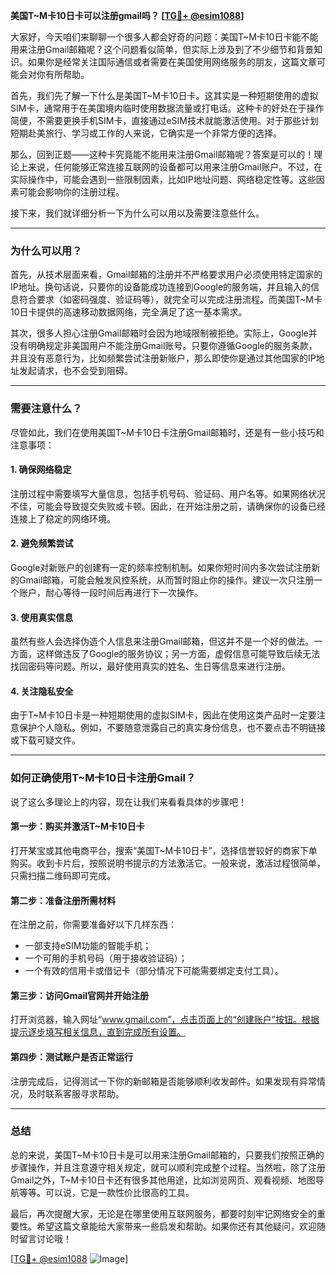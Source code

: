 **美国T~M卡10日卡可以注册gmail吗？ [[TG💪+ @esim1088](https://t.me/s/esim1088)]**

大家好，今天咱们来聊聊一个很多人都会好奇的问题：美国T~M卡10日卡能不能用来注册Gmail邮箱呢？这个问题看似简单，但实际上涉及到了不少细节和背景知识。如果你是经常关注国际通信或者需要在美国使用网络服务的朋友，这篇文章可能会对你有所帮助。

首先，我们先了解一下什么是美国T~M卡10日卡。这其实是一种短期使用的虚拟SIM卡，通常用于在美国境内临时使用数据流量或打电话。这种卡的好处在于操作简便，不需要更换手机SIM卡，直接通过eSIM技术就能激活使用。对于那些计划短期赴美旅行、学习或工作的人来说，它确实是一个非常方便的选择。

那么，回到正题——这种卡究竟能不能用来注册Gmail邮箱呢？答案是可以的！理论上来说，任何能够正常连接互联网的设备都可以用来注册Gmail账户。不过，在实际操作中，可能会遇到一些限制因素，比如IP地址问题、网络稳定性等。这些因素可能会影响你的注册过程。

接下来，我们就详细分析一下为什么可以用以及需要注意些什么。

---

### **为什么可以用？**

首先，从技术层面来看，Gmail邮箱的注册并不严格要求用户必须使用特定国家的IP地址。换句话说，只要你的设备能成功连接到Google的服务端，并且输入的信息符合要求（如密码强度、验证码等），就完全可以完成注册流程。而美国T~M卡10日卡提供的高速移动数据网络，完全满足了这一基本需求。

其次，很多人担心注册Gmail邮箱时会因为地域限制被拒绝。实际上，Google并没有明确规定非美国用户不能注册Gmail账号。只要你遵循Google的服务条款，并且没有恶意行为，比如频繁尝试注册新账户，那么即使你是通过其他国家的IP地址发起请求，也不会受到阻碍。

---

### **需要注意什么？**

尽管如此，我们在使用美国T~M卡10日卡注册Gmail邮箱时，还是有一些小技巧和注意事项：

#### **1. 确保网络稳定**
注册过程中需要填写大量信息，包括手机号码、验证码、用户名等。如果网络状况不佳，可能会导致提交失败或卡顿。因此，在开始注册之前，请确保你的设备已经连接上了稳定的网络环境。

#### **2. 避免频繁尝试**
Google对新账户的创建有一定的频率控制机制。如果你短时间内多次尝试注册新的Gmail邮箱，可能会触发风控系统，从而暂时阻止你的操作。建议一次只注册一个账户，耐心等待一段时间后再进行下一次操作。

#### **3. 使用真实信息**
虽然有些人会选择伪造个人信息来注册Gmail邮箱，但这并不是一个好的做法。一方面，这样做违反了Google的服务协议；另一方面，虚假信息可能导致后续无法找回密码等问题。所以，最好使用真实的姓名、生日等信息来进行注册。

#### **4. 关注隐私安全**
由于T~M卡10日卡是一种短期使用的虚拟SIM卡，因此在使用这类产品时一定要注意保护个人隐私。例如，不要随意泄露自己的真实身份信息，也不要点击不明链接或下载可疑文件。

---

### **如何正确使用T~M卡10日卡注册Gmail？**

说了这么多理论上的内容，现在让我们来看看具体的步骤吧！

#### **第一步：购买并激活T~M卡10日卡**
打开某宝或其他电商平台，搜索“美国T~M卡10日卡”，选择信誉较好的商家下单购买。收到卡片后，按照说明书提示的方法激活它。一般来说，激活过程很简单，只需扫描二维码即可完成。

#### **第二步：准备注册所需材料**
在注册之前，你需要准备好以下几样东西：
- 一部支持eSIM功能的智能手机；
- 一个可用的手机号码（用于接收验证码）；
- 一个有效的信用卡或借记卡（部分情况下可能需要绑定支付工具）。

#### **第三步：访问Gmail官网并开始注册**
打开浏览器，输入网址“www.gmail.com”，点击页面上的“创建账户”按钮。根据提示逐步填写相关信息，直到完成所有设置。

#### **第四步：测试账户是否正常运行**
注册完成后，记得测试一下你的新邮箱是否能够顺利收发邮件。如果发现有异常情况，及时联系客服寻求帮助。

---

### **总结**

总的来说，美国T~M卡10日卡是可以用来注册Gmail邮箱的，只要我们按照正确的步骤操作，并且注意遵守相关规定，就可以顺利完成整个过程。当然啦，除了注册Gmail之外，T~M卡10日卡还有很多其他用途，比如浏览网页、观看视频、地图导航等等。可以说，它是一款性价比很高的工具。

最后，再次提醒大家，无论是在哪里使用互联网服务，都要时刻牢记网络安全的重要性。希望这篇文章能给大家带来一些启发和帮助。如果你还有其他疑问，欢迎随时留言讨论哦！

[[TG💪+ @esim1088](https://t.me/s/esim1088) ![Image](https://i.postimg.cc/4NQfJmqS/Snipaste-2025-05-13-00-14-12.png)]